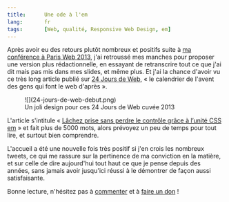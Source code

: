 ```yaml
---
title:      Une ode à l'em
lang:       fr
tags:       [Web, qualité, Responsive Web Design, em]
---
```


Après avoir eu des retours plutôt nombreux et positifs suite à [ma conférence à Paris Web 2013](/2013/10/ma-conference-a-paris-web-2013.html), j'ai retroussé mes manches pour proposer une version plus rédactionnelle, en essayant de retranscrire tout ce que j'ai dit mais pas mis dans mes slides, et même plus. Et j'ai la chance d'avoir vu ce très long article publié sur [24 Jours de Web](http://www.24joursdeweb.fr/), « le calendrier de l'avent des gens qui font le web d'après ».

<figure>
  ![](24-jours-de-web-debut.png)
  <figcaption>
  Un joli design pour ces 24 Jours de Web cuvée 2013
  </figcaption>
</figure>

L'article s'intitule « [Lâchez prise sans perdre le contrôle grâce à l’unité CSS em](http://www.24joursdeweb.fr/2013/lachez-prise-sans-perdre-le-controle-grace-a-l-unite-css-em/) » et fait plus de 5000 mots, alors prévoyez un peu de temps pour tout lire, et surtout bien comprendre.

L'accueil a été une nouvelle fois très positif si j'en crois les nombreux tweets, ce qui me rassure sur la pertinence de ma conviction en la matière, et sur celle de dire aujourd'hui tout haut ce que je pense depuis des années, sans jamais avoir jusqu'ici réussi à le démontrer de façon aussi satisfaisante.

Bonne lecture, n'hésitez pas à [commenter](http://www.24joursdeweb.fr/2013/lachez-prise-sans-perdre-le-controle-grace-a-l-unite-css-em/#commentaires) et à [faire un don](http://www.24joursdeweb.fr/2013/lachez-prise-sans-perdre-le-controle-grace-a-l-unite-css-em/#don) !

